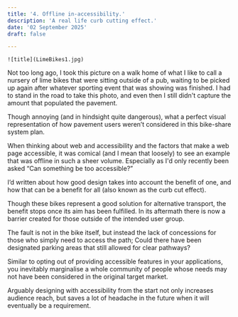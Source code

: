 ```yaml
---
title: '4. Offline in-accessibility.'
description: 'A real life curb cutting effect.'
date: '02 September 2025' 
draft: false

---
```


`![title](LimeBikes1.jpg)` 

Not too long ago, I took this picture on a walk home of what I like to call a nursery of lime bikes that were sitting outside of a pub, waiting to be picked up again after whatever sporting event that was showing was finished. I had to stand in the road to take this photo, and even then I still didn't capture the amount that populated the pavement.

Though annoying (and in hindsight quite dangerous), what a perfect visual representation of how pavement users weren’t considered in this bike-share system plan. 

When thinking about web and accessibility and the factors that make a web page accessible, it was comical (and I mean that loosely) to see an example that was offline in such a sheer volume. Especially as I'd only recently been asked “Can something be too accessible?” 

I’d written about how good design takes into account the benefit of one, and how that can be a benefit for all (also known as the curb cut effect). 

Though these bikes represent a good solution for alternative transport, the benefit stops once its aim has been fulfilled. In its aftermath there is now a barrier created for those outside of the intended user group. 

The fault is not in the bike itself, but instead the lack of concessions for those who simply need to access the path; Could there have been designated parking areas that still allowed for clear pathways?

Similar to opting out of providing accessible features in your applications, you inevitably marginalise a whole community of people whose needs may not have been considered in the original target market. 

Arguably designing with accessibility from the start not only increases audience reach, but saves a lot of headache in the future when it will eventually be a requirement. 
